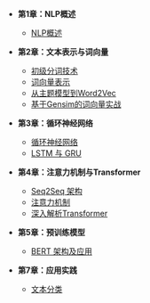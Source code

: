 - **第1章：NLP概述**
    - [NLP概述](./chapter1/01_nlp_intro.md)
- **第2章：文本表示与词向量**
    - [初级分词技术](./chapter2/03_tokenization.md)
    - [词向量表示](./chapter2/04_word_vector.md)
    - [从主题模型到Word2Vec](./chapter2/05_Word2Vec.md)
    - [基于Gensim的词向量实战](./chapter2/06_gensim.md)
- **第3章：循环神经网络**
    - [循环神经网络](./chapter3/08_RNN.md)
    - [LSTM 与 GRU](./chapter3/09_LSTM&GRU.md)
- **第4章：注意力机制与Transformer**
    - [Seq2Seq 架构](./chapter4/10_seq2seq.md)
    - [注意力机制](./chapter4/11_attention.md)
    - [深入解析Transformer](./chapter4/12_transformer.md)

- **第5章：预训练模型**
    - [BERT 架构及应用](./chapter5/13_Bert.md)

- **第7章：应用实践**
    - [文本分类](./chapter7/14_text_classification.md)
